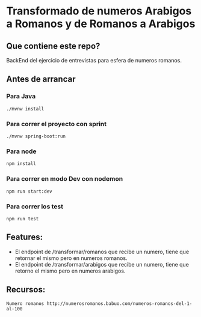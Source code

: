 # Transformado de numeros Arabigos a Romanos y de Romanos a Arabigos

## Que contiene este repo?

BackEnd del ejercicio de entrevistas para esfera de numeros romanos.

## Antes de arrancar

### Para Java

```
./mvnw install
```

### Para correr el proyecto con sprint

```
./mvnw spring-boot:run
```

### Para node

```
npm install
```

### Para correr en modo Dev con nodemon

```
npm run start:dev
```

### Para correr los test

```
npm run test
```

## Features:

* El endpoint de /transformar/romanos que recibe un numero, tiene que retornar el mismo pero en numeros romanos.
* El endpoint de /transformar/arabigos que recibe un numero, tiene que retorno el mismo pero en numeros arabigos.

## Recursos: 
    Numero romanos http://numerosromanos.babuo.com/numeros-romanos-del-1-al-100